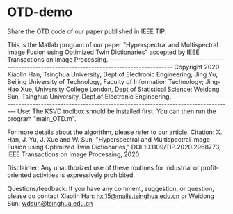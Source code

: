 # OTD-demo
Share the OTD code of our paper published in IEEE TIP.

This is the Matlab program of our paper 
"Hyperspectral and Multispectral Image Fusion using Optimized Twin Dictionaries" 
accepted by IEEE Transactions on Image Processing. ----------------------------------------------------------------------------------------------------
Copyright 2020
Xiaolin Han, Tsinghua University, Dept.of Electronic Engineering;
Jing Yu, Beijing University of Technology, Faculty of Information Technology;
Jing-Hao Xue, University College London, Dept of Statistical Science;
Weidong Sun, Tsinghua University, Dept.of Electronic Engineering. ----------------------------------------------------------------------------------------------------
Use:
The KSVD toolbox should be installed first.
You can then run the program "main_OTD.m".

For more details about the algorithm, please refer to our article.
Citation:
X. Han, J. Yu, J. Xue and W. Sun, "Hyperspectral and Multispectral Image Fusion using Optimized Twin Dictionaries," DOI 10.1109/TIP.2020.2968773, IEEE Transactions on Image Processing, 2020.

Disclaimer:
Any unauthorized use of these routines for industrial or profit-oriented activities is expressively prohibited.

Questions/feedback:
If you have any comment, suggestion, or question, please do
contact Xiaolin Han: hxl15@mails.tsinghua.edu.cn
or Weidong Sun: wdsun@tsinghua.edu.cn 
